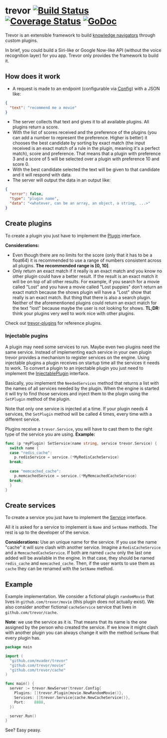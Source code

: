 # trevor [![Build Status](https://travis-ci.org/mvader/trevor.svg)](https://travis-ci.org/mvader/trevor) [![Coverage Status](https://coveralls.io/repos/mvader/trevor/badge.svg?branch=master&service=github)](https://coveralls.io/github/mvader/trevor?branch=master) [![GoDoc](https://godoc.org/github.com/mvader/trevor?status.svg)](http://godoc.org/github.com/mvader/trevor)
Trevor is an extensible framework to build [knowledge navigators](https://en.wikipedia.org/wiki/Knowledge_navigator) through custom plugins.

In brief, you could build a Siri-like or Google Now-like API (without the voice recognition layer) for you app. Trevor only provides the framework to build it.

## How does it work

* A request is made to an endpoint (configurable via [Config](http://godoc.org/github.com/mvader/trevor#Config)) with a JSON like:
```json
{
  "text": "recommend me a movie"
}
```
* The server collects that text and gives it to all available plugins. All plugins return a score.
* With the list of scores received and the preference of the plugins (you can add a number to represent the preference. Higher is better) it chooses the best candidate by sorting by exact match (the input received is an exact match of a rule in the plugin, meaning it's a perfect match), score and preference. That means that a plugin with preference 3 and a score of 5 will be selected over a plugin with preference 10 and score 0.
* With the best candidate selected the text will be given to that candidate and it will respond with data.
* The server will output the data in an output like:
```json
{
  "error": false,
  "type": "plugin name",
  "data": "<whatever, can be an array, an object, a string, ...>"
}
```

## Create plugins

To create a plugin you just have to implement the [Plugin](http://godoc.org/github.com/mvader/trevor#Plugin) interface.

**Considerations:**
* Even though there are no limits for the score (only that it has to be a float64) it is recommended to use a range of numbers consistent across all plugins. **The recommended range is [0, 10]**.
* Only return an exact match if it really is an exact match and you know no other plugin could have a better result. If the result is an exact match it will be on top of all other results. For example, if you search for a movie called "Lost" and you have a movie called "Lost puppies" don't return an exact match because the shows plugin will have a "Lost" show that really is an exact match.
But thing that there is also a search plugin. Neither of the aforementioned plugins could return an exact match for the text "lost" because maybe the user is not looking for shows.
**TL;DR:** think your plugins very well to work nice with other plugins.

Check out [trevor-plugins](https://github.com/mvader/trevor-plugins) for reference plugins.

### Injectable pugins

A plugin may need some services to run. Maybe even two plugins need the same service. Instead of implementing each service in your own plugin trevor provides a mechanism to register services on the engine.
Using injectable plugins a plugin receives on startup time all the services it needs to work. To convert a plugin to an injectable plugin you just need to implement the [InjectablePlugin](http://godoc.org/github.com/mvader/trevor#InjectablePlugin) interface.

Basically, you implement the `NeededServices` method that returns a list with the names of all services needed by the plugin.
When the engine is started it will try to find those services and inject them to the plugin using the `SetPlugin` method of the plugin.

Note that only one service is injected at a time. If your plugin needs 4 services, the `SetPlugin` method will be called 4 times, every time with a different service.

Plugins receive a `trevor.Service`, you will have to cast them to the right type of the service you are using.
**Example:**

```go
func (p *myPlugin) SetService(name string, service trevor.Service) {
  switch name {
  case "redis_cache":
    p.redisService = service.(*MyRedisCacheService)
  break;
  
  case "memcached_cache":
    p.memcachedService = service.(*MyMemcachedCacheService)
  break;
  }
}
```

## Create services

To create a service you just have to implement the [Service](http://godoc.org/github.com/mvader/trevor#Service) interface.

All it is asked for a service to implement is `Name` and `SetName` methods. The rest is up to the developer of the service.

**Considerations:**
Use an unique name for the service. If you use the name "cache" it will sure clash with another service. Imagine a `RedisCacheService` and a `MemcachedCacheService`. If both are named `cache` only the last one added will be available in the engine. In that case, they should be named `redis_cache` and `memcached_cache`. Then, if the user wants to use them as `cache` they can be renamed with the `SetName` method.

## Example

Example implementation. We consider a fictional plugin `randomMovie` that lives in `github.com/trevor/movie` (this plugin does not actually exist). We also consider another fictional `cacheService` service that lives in `github.com/trevor/cache`.

**Note**: we use the service as it is. That means that its name is the one assigned by the person who created the service. If we know it might clash with another plugin you can always change it with the method `SetName` that every plugin has.

```go
package main

import (
  "github.com/mvader/trevor"
  "github.com/trevor/movie"
  "github.com/trevor/cache"
)

func main() {
  server := trevor.NewServer(trevor.Config{
    Plugins: []trevor.Plugin{movie.NewRandomMovie()},
    Services: []trevor.Service{cache.NewCacheService()},
    Port:    8888,
  })

  server.Run()
}
```

See? Easy peasy.
